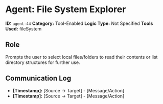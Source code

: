 # Agent: File System Explorer

**ID:** `agent-44`
**Category:** Tool-Enabled
**Logic Type:** Not Specified
**Tools Used:** fileSystem

## Role

Prompts the user to select local files/folders to read their contents or list directory structures for further use.

## Communication Log

*   **[Timestamp]:** [Source -> Target] - [Message/Action]
*   **[Timestamp]:** [Source -> Target] - [Message/Action]
